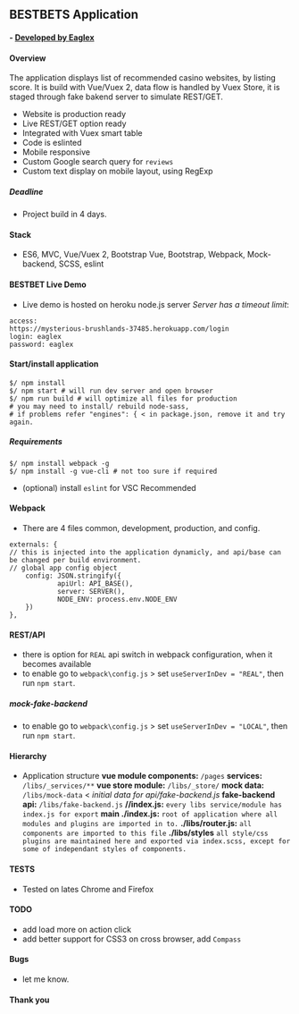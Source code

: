 ## BESTBETS Application

#### - [ Developed by Eaglex ](http://eaglex.net)

#### Overview
The application displays list of recommended casino websites, by listing score.
It is build with Vue/Vuex 2, data flow is handled by Vuex Store, it is staged through fake bakend server to simulate REST/GET. 

* Website is production ready
* Live REST/GET option ready 
* Integrated with Vuex smart table
* Code is eslinted
* Mobile responsive
* Custom Google search query for `reviews`
* Custom text display on mobile layout, using RegExp

##### Deadline
* Project build in 4 days.

#### Stack
- ES6, MVC, Vue/Vuex 2, Bootstrap Vue, Bootstrap, Webpack, Mock-backend, SCSS, eslint

#### BESTBET Live Demo
- Live demo is hosted on heroku node.js server _Server has a timeout limit_:

```
access:
https://mysterious-brushlands-37485.herokuapp.com/login
login: eaglex
password: eaglex
```

#### Start/install application
```
$/ npm install
$/ npm start # will run dev server and open browser
$/ npm run build # will optimize all files for production
# you may need to install/ rebuild node-sass,
# if problems refer "engines": { < in package.json, remove it and try again.
```

##### Requirements
```
$/ npm install webpack -g
$/ npm install -g vue-cli # not too sure if required
```

- (optional) install `eslint` for VSC Recommended

#### Webpack
- There are 4 files common, development, production, and config.

```
externals: {
// this is injected into the application dynamicly, and api/base can be changed per build environment.
// global app config object
	config: JSON.stringify({
			apiUrl: API_BASE(),
			server: SERVER(),
			NODE_ENV: process.env.NODE_ENV
	})
},
```

#### REST/API
- there is option for `REAL` api switch in webpack configuration, when it becomes available
- to enable go to `webpack\config.js` > set `useServerInDev = "REAL"`, then run `npm start`.

##### mock-fake-backend
- to enable go to `webpack\config.js` > set `useServerInDev = "LOCAL"`, then run `npm start`.

#### Hierarchy
- Application structure
  **vue module components:** `/pages`
  **services:** `/libs/_services/**`
  **vue store module:** `/libs/_store/`
  **mock data:** `/libs/mock-data` < _initial data for api/fake-backend.js_
  **fake-backend api:** `/libs/fake-backend.js`
  **/\/index.js:** `every libs service/module has index.js for export`
  **main ./index.js:** `root of application where all modules and plugins are imported in to.`
  **./libs/router.js:** `all components are imported to this file`
  **./libs/styles** `all style/css plugins are maintained here and exported via index.scss, except for some of independant styles of components.`

#### TESTS
- Tested on lates Chrome and Firefox

#### TODO 
- add load more on action click
- add better support for CSS3 on cross browser, add `Compass`

#### Bugs
- let me know.

#### Thank you
